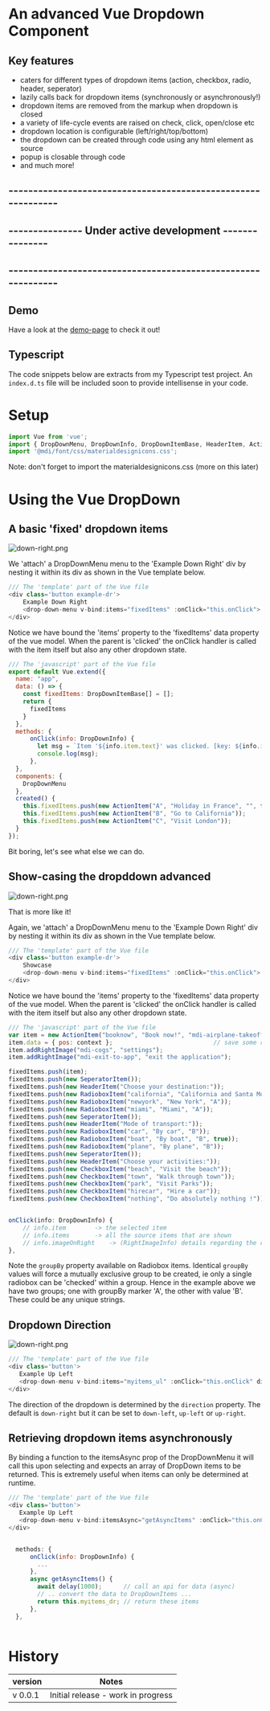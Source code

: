 
# An advanced Vue Dropdown Component 

## Key features
* caters for different types of dropdown items (action, checkbox, radio, header, seperator) 
* lazily calls back for dropdown items (synchronously or asynchronously!)
* dropdown items are removed from the markup when dropdown is closed
* a variety of life-cycle events are raised on check, click, open/close etc
* dropdown location is configurable (left/right/top/bottom)
* the dropdown can be created through code using any html element as source
* popup is closable through code
* and much more!

## -------------------------------------------------------------
## --------------- Under active development ---------------
## -------------------------------------------------------------


## Demo
Have a look at the [demo-page](http://www.vuedropdown.marcelheeremans.com) to check it out!

## Typescript
The code snippets below are extracts from my Typescript test project.  An `index.d.ts` file will be included soon to provide intellisense in your code.

# Setup

```javascript
import Vue from 'vue';
import { DropDownMenu, DropDownInfo, DropDownItemBase, HeaderItem, ActionItem, CheckboxItem, RadioboxItem, SeperatorItem } from "vue-dropdown-advanced";
import '@mdi/font/css/materialdesignicons.css';
```
Note: don't forget to import the materialdesignicons.css (more on this later)

# Using the Vue DropDown

## A basic 'fixed' dropdown items

![down-right.png](http://www.vuedropdown.marcelheeremans.com/pics/down-right.png)

We 'attach' a DropDownMenu menu to the 'Example Down Right' div by nesting it within its div as shown in the Vue template below.

```javascript
/// The 'template' part of the Vue file
<div class='button example-dr'>
	Example Down Right
	<drop-down-menu v-bind:items="fixedItems" :onClick="this.onClick">  </drop-down-menu>
</div>
```

Notice we have bound the 'items' property to the 'fixedItems' data property of the vue model.  When the parent is 'clicked' the onClick handler is called with the item itself but also any other dropdown state.

```javascript
/// The 'javascript' part of the Vue file		
export default Vue.extend({
  name: "app",
  data: () => {
    const fixedItems: DropDownItemBase[] = [];
    return {
      fixedItems
    }
  },
  methods: {
      onClick(info: DropDownInfo) {
        let msg = `Item '${info.item.text}' was clicked. [key: ${info.item.key}] `;
        console.log(msg);
      },
  },
  components: {
    DropDownMenu
  },
  created() {
    this.fixedItems.push(new ActionItem("A", "Holiday in France", "", false, _ => alert(_.key)));
    this.fixedItems.push(new ActionItem("B", "Go to California"));
    this.fixedItems.push(new ActionItem("C", "Visit London"));
  }
});
```
Bit boring, let's see what else we can do. 

## Show-casing the dropddown advanced

![down-right.png](http://www.vuedropdown.marcelheeremans.com/pics/showcase.png)

That is more like it!

Again, we 'attach' a DropDownMenu menu to the 'Example Down Right' div by nesting it within its div as shown in the Vue template below.

```javascript
/// The 'template' part of the Vue file
<div class='button example-dr'>
	Showcase
	<drop-down-menu v-bind:items="fixedItems" :onClick="this.onClick">  </drop-down-menu>
</div>
```

Notice we have bound the 'items' property to the 'fixedItems' data property of the vue model.  When the parent is 'clicked' the onClick handler is called with the item itself but also any other dropdown state.

```javascript
/// The 'javascript' part of the Vue file		
var item = new ActionItem("booknow", "Book now!", "mdi-airplane-takeoff");
item.data = { pos: context };                            // save some random data with this item..
item.addRightImage("mdi-cogs", "settings");
item.addRightImage("mdi-exit-to-app", "exit the application");

fixedItems.push(item);
fixedItems.push(new SeperatorItem());
fixedItems.push(new HeaderItem("Choose your destination:"));
fixedItems.push(new RadioboxItem("california", "California and Santa Monica", "A"));
fixedItems.push(new RadioboxItem("newyork", "New York", "A"));
fixedItems.push(new RadioboxItem("miami", "Miami", "A"));
fixedItems.push(new SeperatorItem());
fixedItems.push(new HeaderItem("Mode of transport:"));
fixedItems.push(new RadioboxItem("car", "By car", "B"));
fixedItems.push(new RadioboxItem("boat", "By boat", "B", true));
fixedItems.push(new RadioboxItem("plane", "By plane", "B"));
fixedItems.push(new SeperatorItem());
fixedItems.push(new HeaderItem("Choose your activities:"));
fixedItems.push(new CheckboxItem("beach", "Visit the beach"));
fixedItems.push(new CheckboxItem("town", "Walk through town"));
fixedItems.push(new CheckboxItem("park", "Visit Parks"));
fixedItems.push(new CheckboxItem("hirecar", "Hire a car"));
fixedItems.push(new CheckboxItem("nothing", "Do absolutely nothing !"));
```

```javascript

onClick(info: DropDownInfo) {
	// info.item		-> the selected item
	// info.items		-> all the source items that are shown
	// info.imageOnRight	-> (RightImageInfo) details regarding the right image if it was clicked
},

```

Note the `groupBy` property available on Radiobox items.  Identical `groupBy` values will force a mutually exclusive group to be created, ie only a single radiobox can be 'checked' within a group. Hence in the example above we have two groups; one with groupBy marker 'A', the other with value 'B'.  These could be any unique strings.
			


## Dropdown Direction

![down-right.png](http://www.vuedropdown.marcelheeremans.com/pics/merged.png)

```javascript
/// The 'template' part of the Vue file
<div class='button'>
   Example Up Left
   <drop-down-menu v-bind:items="myitems_ul" :onClick="this.onClick" direction="up-left"></drop-down-menu>
</div>
```
The direction of the dropdown is determined by the `direction` property.  The default is `down-right` but it can be set to `down-left`, `up-left` or `up-right`.

## Retrieving dropdown items asynchronously

By binding a function to the itemsAsync prop of the DropDownMenu it will call this upon selecting and expects an array of DropDown items to be returned.  This is extremely useful when items can only be determined at runtime.

```javascript
/// The 'template' part of the Vue file
<div class='button'>
   Example Up Left
   <drop-down-menu v-bind:itemsAsync="getAsyncItems" :onClick="this.onClick">  </drop-down-menu>
</div>
```

```javascript

  methods: {
      onClick(info: DropDownInfo) {
        ...
      },
      async getAsyncItems() {
        await delay(1000);      // call an api for data (async)
        // .. convert the data to DropDownItems ...
        return this.myitems_dr; // return these items
      },
  },
		
```


# History

|version | Notes |
| ---- | ------ |
v 0.0.1 | Initial release - work in progress

